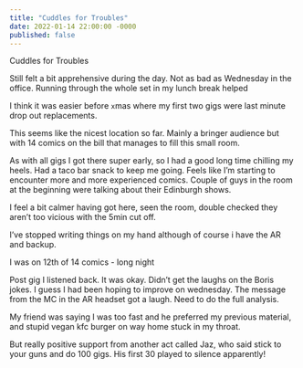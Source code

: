 ```yaml
---
title: "Cuddles for Troubles"
date: 2022-01-14 22:00:00 -0000
published: false
---
```


Cuddles for Troubles

Still felt a bit apprehensive during the day. Not as bad as Wednesday in the office. Running through the whole set in my lunch break helped

I think it was easier before `x`mas where my first two gigs were last minute drop out replacements.

This seems like the nicest location so far. Mainly a bringer audience but with 14 comics on the bill that manages to fill this small room.

As with all gigs I got there super early, so I had a good long time chilling my heels. Had a taco bar snack to keep me going. Feels like I’m starting to encounter more and more experienced comics. Couple of guys in the room at the beginning were talking about their Edinburgh shows.

I feel a bit calmer having got here, seen the room, double checked they aren’t too vicious with the 5min cut off.

I’ve stopped writing things on my hand although of course i have the AR and backup.

I was on 12th of 14 comics - long night

Post gig I listened back. It was okay. Didn’t get the laughs on the Boris jokes. I guess I had been hoping to improve on wednesday. The message from the MC in the AR headset got a laugh. Need to do the full analysis.

My friend was saying I was too fast and he preferred my previous material, and stupid vegan kfc burger on way home stuck in my throat.

But really positive support from another act called Jaz, who said stick to your guns and do 100 gigs. His first 30 played to silence apparently!